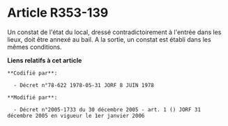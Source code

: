 # Article R353-139

Un constat de l'état du local, dressé contradictoirement à l'entrée dans les lieux, doit être annexé au bail. A la sortie, un
constat est établi dans les mêmes conditions.

**Liens relatifs à cet article**

	**Codifié par**:

	  - Décret n°78-622 1978-05-31 JORF 8 JUIN 1978

	**Modifié par**:

	  - Décret n°2005-1733 du 30 décembre 2005 - art. 1 () JORF 31 décembre 2005 en vigueur le 1er janvier 2006
